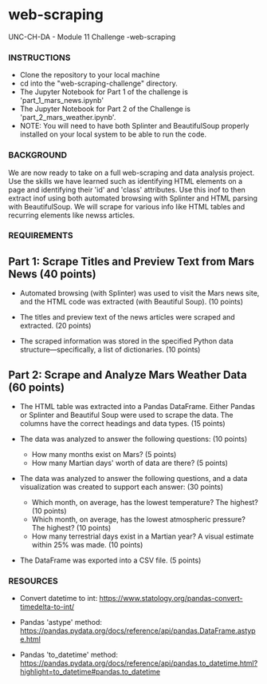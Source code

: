 # web-scraping
UNC-CH-DA - Module 11 Challenge -web-scraping

### **INSTRUCTIONS**
* Clone the repository to your local machine
* cd into the "web-scraping-challenge" directory.
* The Jupyter Notebook for Part 1 of the challenge is 'part_1_mars_news.ipynb'
* The Jupyter Notebook for Part 2 of the Challenge is 'part_2_mars_weather.ipynb'.
* NOTE: You will need to have both Splinter and BeautifulSoup properly installed on your local system to be able to run the code.

### **BACKGROUND**

We are now ready to take on a full web-scraping and data analysis project. Use the skills we have learned such as identifying HTML elements on a page and identifying their 'id' and 'class' attributes. Use this inof to then extract inof using both automated browsing with Splinter and HTML parsing with BeautifulSoup. We will scrape for various info like HTML tables and recurring elements like newss articles.


### **REQUIREMENTS**

## **Part 1: Scrape Titles and Preview Text from Mars News (40 points)**

* Automated browsing (with Splinter) was used to visit the Mars news site, and
the HTML code was extracted (with Beautiful Soup). (10 points)

* The titles and preview text of the news articles were scraped and extracted. (20 points)

* The scraped information was stored in the specified Python data structure—specifically, a list of dictionaries. (10 points)

## **Part 2: Scrape and Analyze Mars Weather Data (60 points)**

* The HTML table was extracted into a Pandas DataFrame. Either Pandas or Splinter and Beautiful Soup were used to scrape the data. The columns have the correct headings and data types. (15 points)

* The data was analyzed to answer the following questions: (10 points)

    * How many months exist on Mars? (5 points)
    * How many Martian days' worth of data are there? (5 points)

* The data was analyzed to answer the following questions, and a data visualization was created to support each answer: (30 points)

    * Which month, on average, has the lowest temperature? The highest? (10 points)
    * Which month, on average, has the lowest atmospheric pressure? The highest? (10 points)
    * How many terrestrial days exist in a Martian year? A visual estimate within 25% was made. (10 points)

* The DataFrame was exported into a CSV file. (5 points)

### **RESOURCES**
* Convert datetime to int: https://www.statology.org/pandas-convert-timedelta-to-int/ 

* Pandas 'astype' method: https://pandas.pydata.org/docs/reference/api/pandas.DataFrame.astype.html 

* Pandas 'to_datetime' method: https://pandas.pydata.org/docs/reference/api/pandas.to_datetime.html?highlight=to_datetime#pandas.to_datetime 